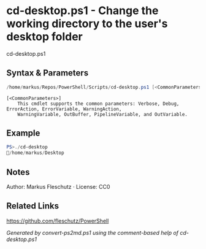# cd-desktop.ps1 - Change the working directory to the user's desktop folder

cd-desktop.ps1

## Syntax & Parameters
```powershell
/home/markus/Repos/PowerShell/Scripts/cd-desktop.ps1 [<CommonParameters>]
```

```
[<CommonParameters>]
    This cmdlet supports the common parameters: Verbose, Debug, ErrorAction, ErrorVariable, WarningAction, 
    WarningVariable, OutBuffer, PipelineVariable, and OutVariable.
```

## Example
```powershell
PS>./cd-desktop
📂/home/markus/Desktop
```


## Notes
Author: Markus Fleschutz · License: CC0

## Related Links
https://github.com/fleschutz/PowerShell

*Generated by convert-ps2md.ps1 using the comment-based help of cd-desktop.ps1*

